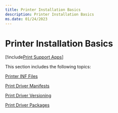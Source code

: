```yaml
---
title: Printer Installation Basics
description: Printer Installation Basics
ms.date: 01/24/2023
---
```


# Printer Installation Basics

[!include[Print Support Apps](../includes/print-support-apps.md)]

This section includes the following topics:

[Printer INF Files](printer-inf-files.md)

[Print Driver Manifests](print-driver-manifests.md)

[Print Driver Versioning](print-driver-versioning.md)

[Print Driver Packages](print-driver-packages.md)
